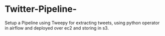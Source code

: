 # Twitter-Pipeline-

Setup a Pipeline using Tweepy for extracting tweets, using python operator in airflow and deployed over ec2 and storing in s3.
